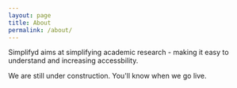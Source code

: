 ```yaml
---
layout: page
title: About
permalink: /about/
---
```


Simplifyd aims at simplifying academic research - making it easy to understand and increasing accessbility. 


We are still under construction. You'll know when we go live.

